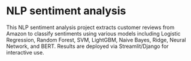 # NLP sentiment analysis
This NLP sentiment analysis project extracts customer reviews from Amazon to classify sentiments using various models including Logistic Regression, Random Forest, SVM, LightGBM, Naive Bayes, Ridge, Neural Network, and BERT. Results are deployed via Streamlit/Django for interactive use.
